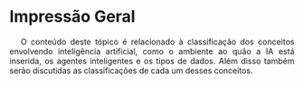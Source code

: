 # Impressão Geral

<p style="text-indent: 20px; text-align: justify">
O conteúdo deste tópico é relacionado à classificação dos conceitos envolvendo inteligência artificial, como o ambiente ao quão a IA está inserida, os agentes inteligentes e os tipos de dados. Além disso também serão discutidas as classificações de cada um desses conceitos.
</p>
